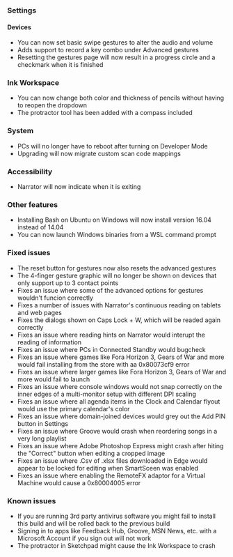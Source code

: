 ### Settings
#### Devices
- You can now set basic swipe gestures to alter the audio and volume
- Adds support to record a key combo under Advanced gestures
- Resetting the gestures page will now result in a progress circle and a checkmark when it is finished

### Ink Workspace
- You can now change both color and thickness of pencils without having to reopen the dropdown
- The protractor tool has been added with a compass included

### System
- PCs will no longer have to reboot after turning on Developer Mode
- Upgrading will now migrate custom scan code mappings

### Accessibility
- Narrator will now indicate when it is exiting

### Other features
- Installing Bash on Ubuntu on Windows will now install version 16.04 instead of 14.04
- You can now launch Windows binaries from a WSL command prompt

### Fixed issues
- The reset button for gestures now also resets the advanced gestures
- The 4-finger gesture graphic will no longer be shown on devices that only support up to 3 contact points
- Fixes an issue where some of the advanced options for gestures wouldn't funcion correctly
- Fixes a number of issues with Narrator's continuous reading on tablets and web pages
- Fixes the dialogs shown on Caps Lock + W, which will be readed again correctly
- Fixes an issue where reading hints on Narrator would interupt the reading of information
- Fixes an issue where PCs in Connected Standby would bugcheck
- Fixes an issue where games like Fora Horizon 3, Gears of War and more would fail installing from the store with aa 0x80073cf9 error
- Fixes an issue where larger games like Fora Horizon 3, Gears of War and more would fail to launch
- Fixes an issue where console windows would not snap correctly on the inner edges of a multi-monitor setup with different DPI scaling
- Fixes an issue where all agenda items in the Clock and Calendar flyout would use the primary calendar's color
- Fixes an issue where domain-joined devices would grey out the Add PIN button in Settings
- Fixes an issue where Groove would crash when reordering songs in a very long playlist
- Fixes an issue where Adobe Photoshop Express might crash after hiting the "Correct" button when editing a cropped image
- Fixes an issue where .Csv of .xlsx files downloaded in Edge would appear to be locked for editing when SmartSceen was enabled
- Fixes an issue where enabling the RemoteFX adaptor for a Virtual Machine would cause a 0x80004005 error

### Known issues
- If you are running 3rd party antivirus software you might fail to install this build and will be rolled back to the previous build
- Signing in to apps like Feedback Hub, Groove, MSN News, etc. with a Microsoft Account if you sign out will not work
- The protractor in Sketchpad might cause the Ink Workspace to crash